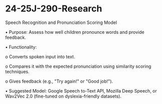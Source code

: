 # 24-25J-290-Research

Speech Recognition and Pronunciation Scoring Model 

• Purpose: Assess how well children pronounce words and provide feedback. 

• Functionality:

o Converts spoken input into text. 

o Compares it with the expected pronunciation using similarity scoring techniques. 

o Gives feedback (e.g., "Try again!" or "Good job!"). 

• Suggested Model: Google Speech to-Text API, Mozilla Deep Speech, or Wav2Vec 2.0 (fine-tuned on dyslexia-friendly datasets). 
